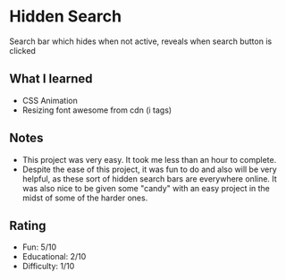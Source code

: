 # Hidden Search

Search bar which hides when not active, reveals when search button is clicked

## What I learned

- CSS Animation
- Resizing font awesome from cdn (i tags)

## Notes

- This project was very easy. It took me less than an hour to complete.
- Despite the ease of this project, it was fun to do and also will be very helpful, as these sort of hidden search bars are everywhere online. It was also nice to be given some "candy" with an easy project in the midst of some of the harder ones.

## Rating

- Fun: 5/10
- Educational: 2/10
- Difficulty: 1/10
